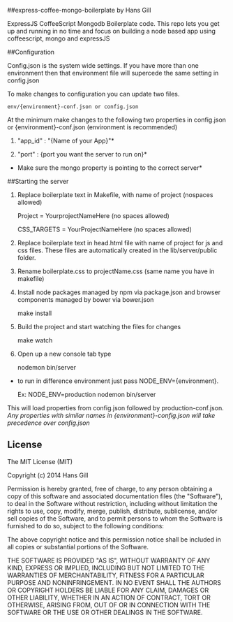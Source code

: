 
##express-coffee-mongo-boilerplate by Hans Gill

ExpressJS CoffeeScript Mongodb Boilerplate code. This repo lets you get up and running in no time and focus on building a node based app using coffeescript, mongo and expressJS

##Configuration

Config.json is the system wide settings. If you have more than one environment then that environment file will supercede the same setting in config.json

To make changes to configuration you can update two files.

    env/{environment}-conf.json or config.json

At the minimum make changes to the following two properties in config.json or {environment}-conf.json (environment is recommended)

1) "app_id" : "{Name of your App}"*

2) "port" : {port you want the server to run on}*

* Make sure the mongo property is pointing to the correct server*


##Starting the server

1) Replace boilerplate text in Makefile, with name of project (nospaces allowed)
    
    Project = YourprojectNameHere (no spaces allowed)

    CSS_TARGETS = YourProjectNameHere (no spaces allowed)

2) Replace boilerplate text in head.html file with name of project for js and css files. These files are automatically created in the lib/server/public folder.

    <link href="css/boilerplate.css" rel="stylesheet">
    <script src="js/boilerplate.build.js" type="text/javascript"></script>

3) Rename boilerplate.css to projectName.css (same name you have in makefile)

4) Install node packages managed by npm via package.json and browser components managed by bower via bower.json
  
    make install

5) Build the project and start watching the files for changes

    make watch

6) Open up a new console tab type
    
    nodemon bin/server

  * to run in difference environment just pass NODE_ENV={environment}.
  
    Ex: NODE_ENV=production nodemon bin/server

  This will load properties from config.json followed by production-conf.json. *Any properties with similar names in {environment}-config.json will take precedence over config.json*


## License 

The MIT License (MIT)

Copyright (c) 2014 Hans Gill

Permission is hereby granted, free of charge, to any person obtaining a copy
of this software and associated documentation files (the "Software"), to deal
in the Software without restriction, including without limitation the rights
to use, copy, modify, merge, publish, distribute, sublicense, and/or sell
copies of the Software, and to permit persons to whom the Software is
furnished to do so, subject to the following conditions:

The above copyright notice and this permission notice shall be included in
all copies or substantial portions of the Software.

THE SOFTWARE IS PROVIDED "AS IS", WITHOUT WARRANTY OF ANY KIND, EXPRESS OR
IMPLIED, INCLUDING BUT NOT LIMITED TO THE WARRANTIES OF MERCHANTABILITY,
FITNESS FOR A PARTICULAR PURPOSE AND NONINFRINGEMENT. IN NO EVENT SHALL THE
AUTHORS OR COPYRIGHT HOLDERS BE LIABLE FOR ANY CLAIM, DAMAGES OR OTHER
LIABILITY, WHETHER IN AN ACTION OF CONTRACT, TORT OR OTHERWISE, ARISING FROM,
OUT OF OR IN CONNECTION WITH THE SOFTWARE OR THE USE OR OTHER DEALINGS IN
THE SOFTWARE.